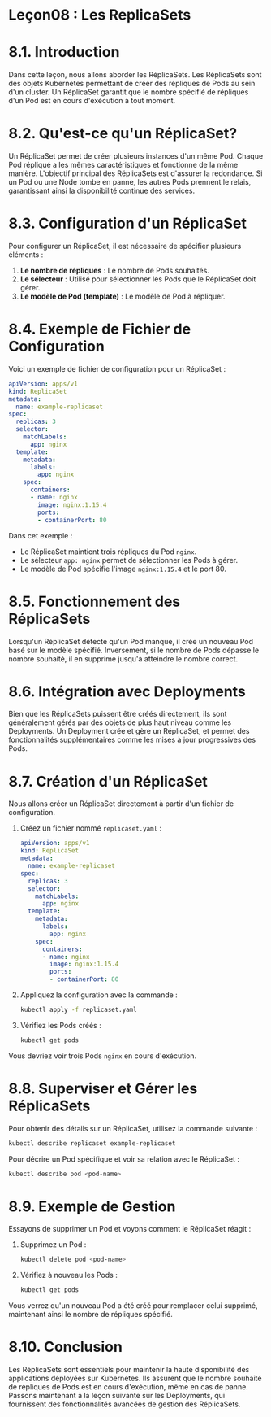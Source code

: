 # Leçon08 : Les ReplicaSets

# 8.1. Introduction

Dans cette leçon, nous allons aborder les RéplicaSets. Les RéplicaSets sont des objets Kubernetes permettant de créer des répliques de Pods au sein d'un cluster. Un RéplicaSet garantit que le nombre spécifié de répliques d'un Pod est en cours d'exécution à tout moment.

# 8.2. Qu'est-ce qu'un RéplicaSet?

Un RéplicaSet permet de créer plusieurs instances d'un même Pod. Chaque Pod répliqué a les mêmes caractéristiques et fonctionne de la même manière. L'objectif principal des RéplicaSets est d'assurer la redondance. Si un Pod ou une Node tombe en panne, les autres Pods prennent le relais, garantissant ainsi la disponibilité continue des services.

# 8.3. Configuration d'un RéplicaSet

Pour configurer un RéplicaSet, il est nécessaire de spécifier plusieurs éléments :

1. **Le nombre de répliques** : Le nombre de Pods souhaités.
2. **Le sélecteur** : Utilisé pour sélectionner les Pods que le RéplicaSet doit gérer.
3. **Le modèle de Pod (template)** : Le modèle de Pod à répliquer.

# 8.4.  Exemple de Fichier de Configuration

Voici un exemple de fichier de configuration pour un RéplicaSet :

```yaml
apiVersion: apps/v1
kind: ReplicaSet
metadata:
  name: example-replicaset
spec:
  replicas: 3
  selector:
    matchLabels:
      app: nginx
  template:
    metadata:
      labels:
        app: nginx
    spec:
      containers:
      - name: nginx
        image: nginx:1.15.4
        ports:
        - containerPort: 80
```

Dans cet exemple :
- Le RéplicaSet maintient trois répliques du Pod `nginx`.
- Le sélecteur `app: nginx` permet de sélectionner les Pods à gérer.
- Le modèle de Pod spécifie l'image `nginx:1.15.4` et le port 80.

# 8.5. Fonctionnement des RéplicaSets

Lorsqu'un RéplicaSet détecte qu'un Pod manque, il crée un nouveau Pod basé sur le modèle spécifié. Inversement, si le nombre de Pods dépasse le nombre souhaité, il en supprime jusqu'à atteindre le nombre correct.

# 8.6. Intégration avec Deployments

Bien que les RéplicaSets puissent être créés directement, ils sont généralement gérés par des objets de plus haut niveau comme les Deployments. Un Deployment crée et gère un RéplicaSet, et permet des fonctionnalités supplémentaires comme les mises à jour progressives des Pods.

# 8.7. Création d'un RéplicaSet

Nous allons créer un RéplicaSet directement à partir d'un fichier de configuration.

1. Créez un fichier nommé `replicaset.yaml` :
    ```yaml
    apiVersion: apps/v1
    kind: ReplicaSet
    metadata:
      name: example-replicaset
    spec:
      replicas: 3
      selector:
        matchLabels:
          app: nginx
      template:
        metadata:
          labels:
            app: nginx
        spec:
          containers:
          - name: nginx
            image: nginx:1.15.4
            ports:
            - containerPort: 80
    ```

2. Appliquez la configuration avec la commande :
    ```sh
    kubectl apply -f replicaset.yaml
    ```

3. Vérifiez les Pods créés :
    ```sh
    kubectl get pods
    ```

Vous devriez voir trois Pods `nginx` en cours d'exécution.

# 8.8. Superviser et Gérer les RéplicaSets

Pour obtenir des détails sur un RéplicaSet, utilisez la commande suivante :
```sh
kubectl describe replicaset example-replicaset
```

Pour décrire un Pod spécifique et voir sa relation avec le RéplicaSet :
```sh
kubectl describe pod <pod-name>
```

# 8.9. Exemple de Gestion

Essayons de supprimer un Pod et voyons comment le RéplicaSet réagit :

1. Supprimez un Pod :
    ```sh
    kubectl delete pod <pod-name>
    ```

2. Vérifiez à nouveau les Pods :
    ```sh
    kubectl get pods
    ```

Vous verrez qu'un nouveau Pod a été créé pour remplacer celui supprimé, maintenant ainsi le nombre de répliques spécifié.

# 8.10. Conclusion

Les RéplicaSets sont essentiels pour maintenir la haute disponibilité des applications déployées sur Kubernetes. Ils assurent que le nombre souhaité de répliques de Pods est en cours d'exécution, même en cas de panne. Passons maintenant à la leçon suivante sur les Deployments, qui fournissent des fonctionnalités avancées de gestion des RéplicaSets.
